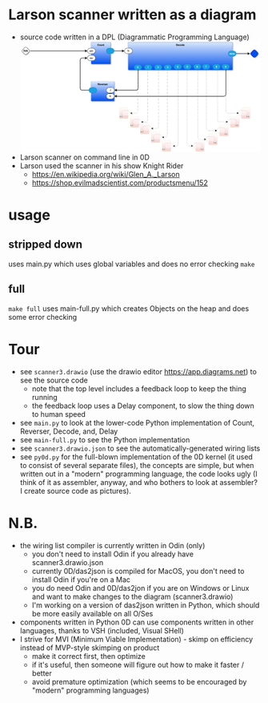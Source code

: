 # Larson scanner written as a diagram
- source code written in a DPL (Diagrammatic Programming Language)
![Larson Scanner](scanner3-Larson.drawio.png)
- Larson scanner on command line in 0D
- Larson used the scanner in his show Knight Rider
  - https://en.wikipedia.org/wiki/Glen_A._Larson
  - https://shop.evilmadscientist.com/productsmenu/152
# usage
## stripped down
uses main.py which uses global variables and does no error checking
`make`
## full
`make full`
uses main-full.py which creates Objects on the heap and does some error checking
# Tour
- see `scanner3.drawio` (use the drawio editor https://app.diagrams.net) to see the source code
  - note that the top level includes a feedback loop to keep the thing running
  - the feedback loop uses a Delay component, to slow the thing down to human speed
- see `main.py` to look at the lower-code Python implementation of Count, Reverser, Decode, and, Delay
- see `main-full.py` to see the Python implementation
- see `scanner3.drawio.json` to see the automatically-generated wiring lists
- see `py0d.py` for the full-blown implementation of the 0D kernel (it used to consist of several separate files), the concepts are simple, but when written out in a "modern" programming language, the code looks ugly (I think of it as assembler, anyway, and who bothers to look at assembler? I create source code as pictures).
# N.B.
- the wiring list compiler is currently written in Odin (only)
  - you don't need to install Odin if you already have scanner3.drawio.json
  - currently 0D/das2json is compiled for MacOS, you don't need to install Odin if you're on a Mac
  - you do need Odin and 0D/das2jon if you are on Windows or Linux and want to make changes to the diagram (scanner3.drawio)
  - I'm working on a version of das2json written in Python, which should be more easily available on all O/Ses
- components written in Python 0D can use components written in other languages, thanks to VSH (included, Visual SHell)
- I strive for MVI (Minimum Viable Implementation) - skimp on efficiency instead of MVP-style skimping on product
  - make it correct first, then optimize
  - if it's useful, then someone will figure out how to make it faster / better
  - avoid premature optimization (which seems to be encouraged by "modern" programming languages)
